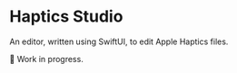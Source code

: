 # Haptics Studio

An editor, written using SwiftUI, to edit Apple Haptics files. 

🚧 Work in progress.
